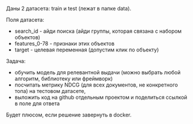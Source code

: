 Даны 2 датасета: train и test (лежат в папке data).

Поля датасета:
* search_id - айди поиска (айди группы, которая связана с набором объектов)
* features_0-78 - признаки этих объектов
* target - целевая переменная (допустим клик по объекту)

Задача:
* обучить модель для релевантной выдачи (можно выбрать любой алгоритм, библиотеку или фреймворк)
* посчитать метрику NDCG (для всех документов, не конкретного топа) на тестовом датасете,
* выложить код на github отдельным проектом и поделиться ссылкой в поле для ответа

Будет плюсом, если решение завернуть в docker.
